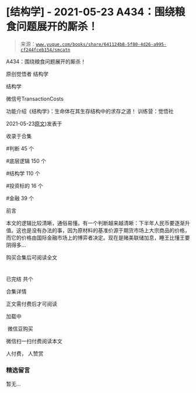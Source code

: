 # [结构学] - 2021-05-23 A434：围绕粮食问题展开的厮杀！

> 来源：[`www.yuque.com/books/share/641124b8-5f80-4d26-a995-cf244fceb154/smcatn`](https://www.yuque.com/books/share/641124b8-5f80-4d26-a995-cf244fceb154/smcatn)



A434：围绕粮食问题展开的厮杀！ 

原创觉悟者 结构学 

结构学 

微信号TransactionCosts 

功能介绍《结构学》：生命体在其生存结构中的求存之道！ 训练营：觉悟社 

2021-05-23[原文](https://mp.weixin.qq.com/s?__biz=MzIzMDYwOTM0Mg==&mid=2247485712&idx=1&sn=06a8ac8fb67aa21cfb543ef6eb52ceea&chksm=e8b191c1dfc618d70af6844f0bcf0210320f54551a2b7610312f0923c87276b246b6bde65be3#rd))发表于 

收录于合集 

#判断 45 个 

#底层逻辑 150 个 

#结构学 110 个 

#投资标的 16 个 

#金融 39 个 

前言 

本文的逻辑比较清晰，通俗易懂。有一个判断越来越清晰：下半年人民币要逐渐升值。这也是没有办法的事，因为原材料的基准价源于期货市场上大宗商品的价格，而它的价格由国际金融市场上的博弈者决定。现在是赌美联储加息，睡王比懂王要阴得多… 

购买合集后可阅读全文 

# 

已完结 共个 

合集详情 

正文需付费后才可阅读 

加载中 

 微信豆购买 

微信扫一扫付费阅读本文 

人付费， 人赞赏 

### 精选留言 

暂无...